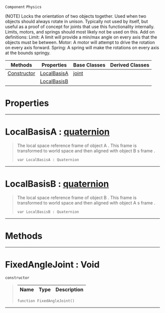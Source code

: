  `Component` `Physics`



(NOTE) Locks the orientation of two objects together. Used when two objects should always rotate in unison. Typically not used by itself, but useful as a proof of concept for joints that use this functionality internally. Limits, motors, and springs should most likely not be used on this. Add on definitions: Limit: A limit will provide a min/max angle on every axis that the objects must be between. Motor: A motor will attempt to drive the rotation on every axis forward. Spring: A spring will make the rotations on every axis at the bounds springy.

|Methods|Properties|Base Classes|Derived Classes|
|---|---|---|---|
|[ Constructor](https://plasmaengine.github.io/PlasmaDocs/Plasma1/C++/code_reference/class_reference/fixedanglejoint.markdown#fixedanglejoint-void)|[ LocalBasisA](https://plasmaengine.github.io/PlasmaDocs/Plasma1/C++/code_reference/class_reference/fixedanglejoint.markdown#localbasisa-plasma-engine)|[joint](https://plasmaengine.github.io/PlasmaDocs/Plasma1/C++/code_reference/class_reference/joint.markdown)| |
| |[ LocalBasisB](https://plasmaengine.github.io/PlasmaDocs/Plasma1/C++/code_reference/class_reference/fixedanglejoint.markdown#localbasisb-plasma-engine)| | |


 #  Properties


---  
 #  LocalBasisA : [quaternion](https://plasmaengine.github.io/PlasmaDocs/Plasma1/C++/code_reference/lightning_base_types/quaternion.markdown)

> The local space reference frame of object A . This frame is transformed to world space and then aligned with object B s frame . 
> ``` lang=cpp, name=Lightning
> var LocalBasisA : Quaternion


---  
 #  LocalBasisB : [quaternion](https://plasmaengine.github.io/PlasmaDocs/Plasma1/C++/code_reference/lightning_base_types/quaternion.markdown)

> The local space reference frame of object B . This frame is transformed to world space and then aligned with object A s frame . 
> ``` lang=cpp, name=Lightning
> var LocalBasisB : Quaternion


---  
 #  Methods


---  
 #  FixedAngleJoint : Void

 `constructor`

> 
> |Name|Type|Description|
> |---|---|---|
> ``` lang=cpp, name=Lightning
> function FixedAngleJoint()
> ``` 


---  
 

 